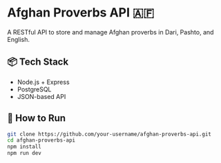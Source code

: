 # Afghan Proverbs API 🇦🇫

A RESTful API to store and manage Afghan proverbs in Dari, Pashto, and English.

## 📦 Tech Stack
- Node.js + Express
- PostgreSQL
- JSON-based API

## 📂 How to Run

```bash
git clone https://github.com/your-username/afghan-proverbs-api.git
cd afghan-proverbs-api
npm install
npm run dev
